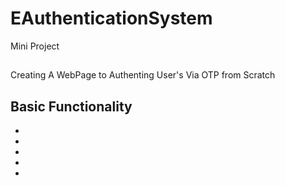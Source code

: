 # EAuthenticationSystem
Mini Project
##
Creating A WebPage to Authenting User's Via OTP from Scratch 
##
## **Basic Functionality** 
*
*
*
*
*
